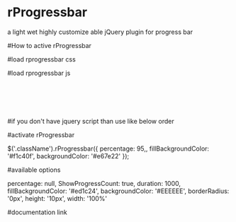 # rProgressbar
a light wet highly customize able  jQuery plugin for progress bar 

#How to active rProgressbar

#load rprogressbar css
  <link rel="stylesheet" href="assets/css/jquery.rprogessbar.min.css">
  
#load rprogressbar js
<pre>
 <script src="https://cdnjs.cloudflare.com/ajax/libs/waypoints/4.0.1/jquery.waypoints.js"></script>
 <script src="assets/js/jQuery.rProgressbar.min.js"></script>
</pre>
    
#if you don't have jquery script than use like below order    
 <script src="https://cdnjs.cloudflare.com/ajax/libs/jquery/3.4.1/jquery.min.js"></script>
 <script src="https://cdnjs.cloudflare.com/ajax/libs/jquery-migrate/3.1.0/jquery-migrate.min.js"></script>
 <script src="https://cdnjs.cloudflare.com/ajax/libs/waypoints/4.0.1/jquery.waypoints.js"></script>
 <script src="assets/js/jQuery.rProgressbar.min.js"></script>

#activate rProgressbar

 $('.className').rProgressbar({
    percentage: 95,,
    fillBackgroundColor: '#f1c40f',
    backgroundColor: '#e67e22'
});

#available options

percentage: null,
ShowProgressCount: true,
duration: 1000,
fillBackgroundColor: '#ed1c24',
backgroundColor: '#EEEEEE',
borderRadius: '0px',
height: '10px',
width: '100%'

#documentation link
